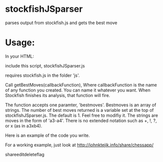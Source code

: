 # stockfishJSparser
parses output from stockfish.js and gets the best move


<h1>Usage:</h1>
In your HTML:

include this script, stockfishJSparser.js

requires stockfish.js in the folder 'js'.

Call getBestMoves(callbackFunction), Where callbackFunction is the name of any function you created.  You can name it whatever you want.  When Stockfish finishes its analysis, that function will fire. 

The function accepts one paramter, 'bestmoves'.  Bestmoves is an array of strings.  The number of best moves returned is a variable set at the top of stockfishJSparser.js.  The default is 1.  Feel free to modifiy it. 
The strings are moves in the form of 'a3-a4'.  There is no extended notation such as +, !, ?, or x (as in a3xb4).

Here is an example of the code you write.

<script src='js/parseStockfish.js'></script>
<script>

>function callbackFunction(bestmoves){
>	console.log(bestmoves[0]);
>}

>getBestMoves(callbackFunction);  //must pass in the name of a function that will be the callback when moves are available
</script>

For a working example, just look at http://johnktejik.info/share/chessapp/

shareeditdeleteflag
